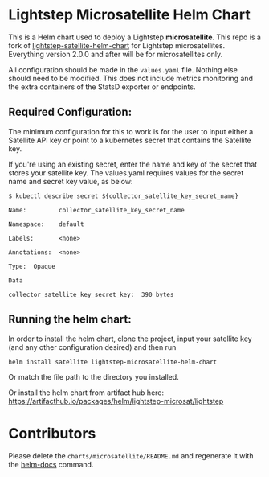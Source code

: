 # Lightstep Microsatellite Helm Chart

This is a Helm chart used to deploy a Lightstep **microsatellite**. This repo is a fork of [lightstep-satellite-helm-chart](https://github.com/lightstep/lightstep-satellite-helm-chart/) for Lightstep microsatellites. Everything version 2.0.0 and after will be for microsatellites only.

All configuration should be made in the `values.yaml` file. Nothing else should need to be modified. This does not include metrics monitoring and the extra containers of the StatsD exporter or endpoints.

## Required Configuration:

The minimum configuration for this to work is for the user to input either a Satellite API key or point to a kubernetes secret that contains the Satellite key.

If you're using an existing secret, enter the name and key of the secret that stores your satellite key.  The values.yaml requires values for the secret name and secret key value, as below:

```
$ kubectl describe secret ${collector_satellite_key_secret_name}

Name:         collector_satellite_key_secret_name

Namespace:    default

Labels:       <none>

Annotations:  <none>

Type:  Opaque

Data

collector_satellite_key_secret_key:  390 bytes
```

## Running the helm chart:

In order to install the helm chart, clone the project, input your satellite key (and any other configuration desired) and then run

```
helm install satellite lightstep-microsatellite-helm-chart
```

Or match the file path to the directory you installed.

Or install the helm chart from artifact hub here: https://artifacthub.io/packages/helm/lightstep-microsat/lightstep

# Contributors

Please delete the `charts/microsatellite/README.md` and regenerate it with the [helm-docs](https://github.com/norwoodj/helm-docs) command.
